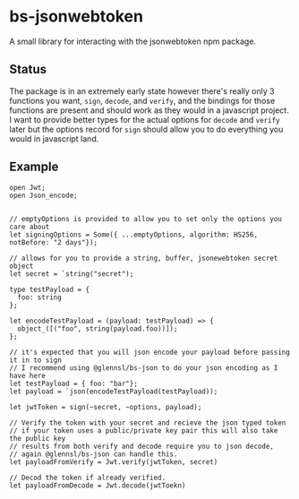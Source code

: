 # bs-jsonwebtoken
A small library for interacting with the jsonwebtoken npm package.

## Status
The package is in an extremely early state however there's really only 3 functions you want, `sign`, `decode`, and `verify`, and the bindings for those functions are present and should work as they would in a javascript project. I want to provide better types for the actual options for `decode` and `verify` later but the options record for `sign` should allow you to do everything you would in javascript land.


## Example

```reason
open Jwt;
open Json_encode;


// emptyOptions is provided to allow you to set only the options you care about
let signingOptions = Some({ ...emptyOptions, algorithm: HS256, notBefore: "2 days"});

// allows for you to provide a string, buffer, jsonewebtoken secret object 
let secret = `string("secret");

type testPayload = {
  foo: string
};

let encodeTestPayload = (payload: testPayload) => {
  object_([("foo", string(payload.foo))]);
};

// it's expected that you will json encode your payload before passing it in to sign
// I recommend using @glennsl/bs-json to do your json encoding as I have here
let testPayload = { foo: "bar"};
let payload = `json(encodeTestPayload(testPayload));

let jwtToken = sign(~secret, ~options, payload);

// Verify the token with your secret and recieve the json typed token
// if your token uses a public/private key pair this will also take the public key
// results from both verify and decode require you to json decode,
// again @glennsl/bs-json can handle this.
let payloadFromVerify = Jwt.verify(jwtToken, secret)

// Decod the token if already verified.
let payloadFromDecode = Jwt.decode(jwtToekn)

```